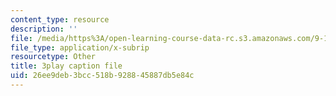 ```yaml
---
content_type: resource
description: ''
file: /media/https%3A/open-learning-course-data-rc.s3.amazonaws.com/9-14-brain-structure-and-its-origins-spring-2014/26ee9deb3bcc518b928845887db5e84c_555143.vtt
file_type: application/x-subrip
resourcetype: Other
title: 3play caption file
uid: 26ee9deb-3bcc-518b-9288-45887db5e84c
---
```

